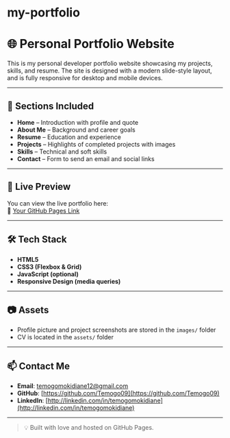 # my-portfolio
# 🌐 Personal Portfolio Website

This is my personal developer portfolio website showcasing my projects, skills, and resume. 
The site is designed with a modern slide-style layout, and is fully responsive for desktop and mobile devices.

---
## 📁 Sections Included

- **Home** – Introduction with profile and quote  
- **About Me** – Background and career goals  
- **Resume** – Education and experience  
- **Projects** – Highlights of completed projects with images  
- **Skills** – Technical and soft skills  
- **Contact** – Form to send an email and social links  

---

## 🚀 Live Preview

You can view the live portfolio here:  
🔗 [Your GitHub Pages Link]()

---

## 🛠️ Tech Stack

- **HTML5**  
- **CSS3 (Flexbox & Grid)**  
- **JavaScript (optional)**  
- **Responsive Design (media queries)**  

---

## 📷 Assets

- Profile picture and project screenshots are stored in the `images/` folder  
- CV is located in the `assets/` folder

---

## 📫 Contact Me

- **Email**: temogomokidiane12@gmail.com  
- **GitHub**: [https://github.com/Temogo09](https://github.com/Temogo09)  
- **LinkedIn**: [http://linkedin.com/in/temogomokidiane](http://linkedin.com/in/temogomokidiane)

---

> 💡 Built with love and hosted on GitHub Pages.


